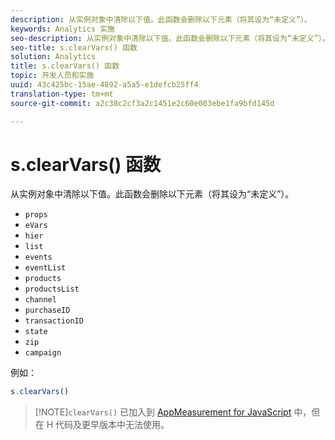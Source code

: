 ```yaml
---
description: 从实例对象中清除以下值。此函数会删除以下元素（将其设为“未定义”）。
keywords: Analytics 实施
seo-description: 从实例对象中清除以下值。此函数会删除以下元素（将其设为“未定义”）。
seo-title: s.clearVars() 函数
solution: Analytics
title: s.clearVars() 函数
topic: 开发人员和实施
uuid: 43c425bc-15ae-4892-a5a5-e1defcb25ff4
translation-type: tm+mt
source-git-commit: a2c38c2cf3a2c1451e2c60e003ebe1fa9bfd145d

---
```



# s.clearVars() 函数

从实例对象中清除以下值。此函数会删除以下元素（将其设为“未定义”）。

* `props`
* `eVars`
* `hier`
* `list`
* `events`
* `eventList`
* `products`
* `productsList`
* `channel`
* `purchaseID`
* `transactionID`
* `state`
* `zip`
* `campaign`

例如：

```js
s.clearVars()
```

> [!NOTE]`clearVars()` 已加入到 [AppMeasurement for JavaScript](../../implement/js-implementation/c-appmeasurement-js/appmeasure-mjs.md#concept_F3957D7093A94216BD79F35CFC1557E8) 中，但在 H 代码及更早版本中无法使用。

